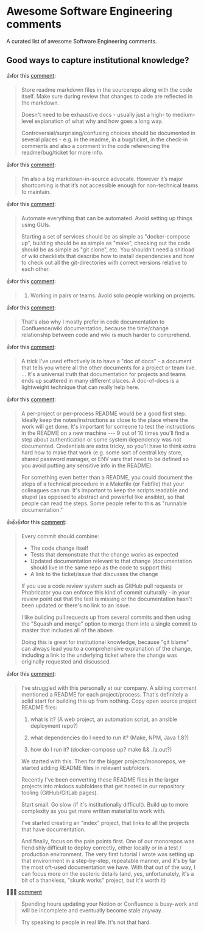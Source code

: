 # Awesome Software Engineering comments

A curated list of awesome Software Engineering comments.

## Good ways to capture institutional knowledge?

👍for this [comment](https://news.ycombinator.com/item?id=22455678):

> Store readme markdown files in the sourcerepo along with the code itself. Make sure during review that changes to code are reflected in the markdown.
> 
> Doesn't need to be exhaustive docs - usually just a high- to medium-level explanation of what why and how goes a long way.
> 
> Controversial/surprising/confusing choices should be documented in several places - e.g. in the readme, in a bug/ticket, in the check-in comments and also a comment in the code referencing the readme/bug/ticket for more info.

👍for this [comment](https://news.ycombinator.com/item?id=22455852):

> I’m also a big markdown-in-source advocate. However it’s major shortcoming is that it’s not accessible enough for non-technical teams to maintain.

👍for this [comment](https://news.ycombinator.com/item?id=22455535):

> Automate everything that can be automated. Avoid setting up things using GUIs.
>
> Starting a set of services should be as simple as "docker-compose up", building should be as simple as "make", checking out the code should be as simple as "git clone", etc. You shouldn't need a shitload of wiki checklists that describe how to install dependencies and how to check out all the git-directories with correct versions relative to each other.

👍for this [comment](https://news.ycombinator.com/item?id=22455368):

> 1. Working in pairs or teams. Avoid solo people working on projects.

👍for this [comment](https://news.ycombinator.com/item?id=22455767):

> That's also why I mostly prefer in code documentation to Confluence/wiki documentation, because the time/change relationship between code and wiki is much harder to comprehend.

👍for this [comment](https://news.ycombinator.com/item?id=22455640):

>  A trick I've used effectively is to have a "doc of docs" - a document that tells you where all the other documents for a project or team live.
> …
> It's a universal truth that documentation for projects and teams ends up scattered in many different places. A doc-of-docs is a lightweight technique that can really help here.

👍for this [comment](https://news.ycombinator.com/item?id=22454980):

> A per-project or per-process README would be a good first step. Ideally keep the notes/instructions as close to the place where the work will get done. It's important for someone to test the instructions in the README on a new machine --- 9 out of 10 times you'll find a step about authentication or some system dependency was not documented. Credentials are extra tricky, so you'll have to think extra hard how to make that work (e.g. some sort of central key store, shared password manager, or ENV vars that need to be defined so you avoid putting any sensitive info in the README).
>
> For something even better than a README, you could document the steps of a technical procedure in a Makefile (or Fabfile) that your colleagues can run. It's important to keep the scripts readable and stupid (as opposed to abstract and powerful like ansible), so that people can read the steps. Some people refer to this as "runnable documentation." 

👍👍👍for this [comment](https://news.ycombinator.com/item?id=22455653):

> Every commit should combine:
>
> - The code change itself
> - Tests that demonstrate that the change works as expected
> - Updated documentation relevant to that change (documentation should live in the same repo as the code to support this)
> - A link to the ticket/issue that discusses the change
>
> If you use a code review system such as GitHub pull requests or Phabricator you can enforce this kind of commit culturally - in your review point out that the test is missing or the documentation hasn't been updated or there's no link to an issue.
>
> I like building pull requests up from several commits and then using the "Squash and merge" option to merge them into a single commit to master that includes all of the above.
> 
> Doing this is great for institutional knowledge, because "git blame" can always lead you to a comprehensive explanation of the change, including a link to the underlying ticket where the change was originally requested and discussed. 

👍for this [comment](https://news.ycombinator.com/vote?id=22455322&how=un&auth=560159c8470c6be47dd707e8f70bd6b1b8f1a811&goto=item%3Fid%3D22454333#22455322):

> I've struggled with this personally at our company. A sibling comment mentioned a README for each project/process. That's definitely a solid start for building this up from nothing. Copy open source project README files:
>
> 1) what is it? (A web project, an automation script, an ansible deployment repo?)
>
> 2) what dependencies do I need to run it? (Make, NPM, Java 1.8?)
>
> 3) how do I run it? (docker-compose up? make && ./a.out?)
>
> We started with this. Then for the bigger projects/monorepos, we started adding README files in relevant subfolders.
>
> Recently I've been converting these README files in the larger projects into mkdocs subfolders that get hosted in our repository tooling (GitHub/GitLab pages).
>
> Start small. Go slow (if it's institutionally difficult). Build up to more complexity as you get more written material to work with.
>
> I've started creating an "index" project, that links to all the projects that have documentation.
>
> And finally, focus on the pain points first. One of our monorepos was fiendishly difficult to deploy correctly, either locally or in a test / production environment. The very first tutorial I wrote was setting up that environment in a step-by-step, repeatable manner, and it's by far the most oft-used documentation we have. With that out of the way, I can focus more on the esoteric details (and, yes, unfortunately, it's a bit of a thankless, "skunk works" project, but it's worth it) 

🤔🤔🤔 [comment](https://news.ycombinator.com/item?id=22455718)

> Spending hours updating your Notion or Confluence is busy-work and will be incomplete and eventually become stale anyway.
>
> Try speaking to people in real life. It's not that hard. 